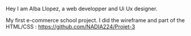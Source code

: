 
<Hello World/>


Hey I am Alba Llopez, a web developper and Ui Ux designer.

My first e-commerce school project. I did the wireframe and part of the HTML/CSS : https://github.com/NADIA224/Projet-3




  
